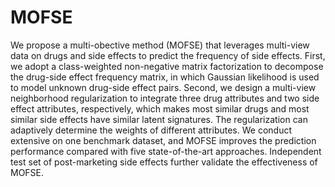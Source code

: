 # MOFSE
We propose a multi-obective method (MOFSE) that leverages multi-view data on drugs and side effects to predict the frequency of side effects. First, we adopt a class-weighted non-negative matrix factorization to decompose the drug-side effect frequency matrix, in which Gaussian likelihood is used to model unknown drug-side effect pairs. Second, we design a multi-view neighborhood regularization to integrate three drug attributes and two side effect attributes, respectively, which makes most similar drugs and most similar side effects have similar latent signatures. The regularization can adaptively determine the weights of different attributes. We conduct extensive on one benchmark dataset, and MOFSE improves the prediction performance compared with five state-of-the-art approaches. Independent test set of post-marketing side effects further validate the effectiveness of MOFSE.
